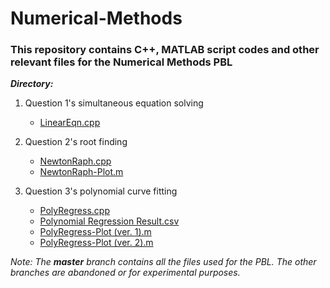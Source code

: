 # Numerical-Methods

### This repository contains C++, MATLAB script codes and other relevant files for the Numerical Methods PBL  

***Directory:***
1. Question 1's simultaneous equation solving  
   - [LinearEqn.cpp](https://github.com/Val-Matrix/Numerical-Methods/blob/master/LinearEqn.cpp)  

2. Question 2's root finding  
   - [NewtonRaph.cpp](https://github.com/Val-Matrix/Numerical-Methods/blob/master/NewtonRaph.cpp)
   - [NewtonRaph-Plot.m](https://github.com/Val-Matrix/Numerical-Methods/blob/master/NewtonRaph-Plot.m)  

3. Question 3's polynomial curve fitting 
   - [PolyRegress.cpp](https://github.com/Val-Matrix/Numerical-Methods/blob/master/PolyRegress.cpp)
   - [Polynomial Regression Result.csv](https://github.com/Val-Matrix/Numerical-Methods/blob/master/Polynomial%20Regression%20Result.csv)
   - [PolyRegress-Plot (ver. 1).m](https://github.com/Val-Matrix/Numerical-Methods/blob/master/PolyRegress-Plot%20(ver.%201).m)
   - [PolyRegress-Plot (ver. 2).m](https://github.com/Val-Matrix/Numerical-Methods/blob/master/PolyRegress-Plot%20(ver.%202).m)

*Note: The **master** branch contains all the files used for the PBL. The other branches are abandoned or for experimental purposes.*
